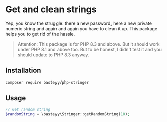 # Get and clean strings

Yep, you know the struggle: there a new password, here a new private numeric string and again and again you have to clean it up. This package helps you to get rid of the hassle. 

>
> Attention: This package is for PHP 8.3 and above. But it should work under PHP 8.1 and above too. But to be honest, I didn't test it and you should update to PHP 8.3 anyway.
> 

## Installation

```bash
composer require basteyy/php-stringer
```

## Usage

```php
// Get random string
$randomString = \basteyy\Stringer::getRandomString(10);
```
